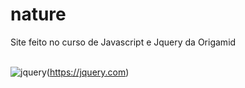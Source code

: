 # nature
Site feito no curso de Javascript e Jquery da Origamid
<br>
<br>

![jquery](https://img.shields.io/badge/jQuery-0769AD?style=for-the-badge&logo=jquery&logoColor=white)(https://jquery.com)
